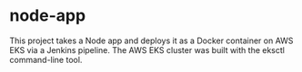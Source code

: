 # node-app

This project takes a Node app and deploys it as a Docker container on AWS EKS via a Jenkins pipeline. The AWS EKS cluster was built with the eksctl command-line tool.
